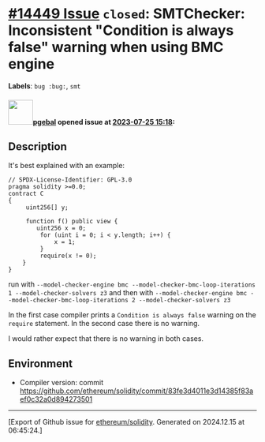 # [\#14449 Issue](https://github.com/ethereum/solidity/issues/14449) `closed`: SMTChecker: Inconsistent "Condition is always false" warning when using BMC engine
**Labels**: `bug :bug:`, `smt`


#### <img src="https://avatars.githubusercontent.com/u/23142088?u=5d4bf7b0dd787e74d3a26cda1cb2d0f5c109da20&v=4" width="50">[pgebal](https://github.com/pgebal) opened issue at [2023-07-25 15:18](https://github.com/ethereum/solidity/issues/14449):

## Description
It's best explained with an example:
```solidity
// SPDX-License-Identifier: GPL-3.0
pragma solidity >=0.0;
contract C
{
     uint256[] y;
    
     function f() public view {
        uint256 x = 0;
         for (uint i = 0; i < y.length; i++) {
             x = 1;
         }
         require(x != 0);
    }
}
```
run with `--model-checker-engine bmc --model-checker-bmc-loop-iterations 1 --model-checker-solvers z3`
and then with `--model-checker-engine bmc --model-checker-bmc-loop-iterations 2 --model-checker-solvers z3`

In the first case compiler prints a `Condition is always false` warning on the `require` statement.
In the second case there is no warning.

I would rather expect that there is no warning in both cases.


## Environment

- Compiler version: commit https://github.com/ethereum/solidity/commit/83fe3d4011e3d14385f83aef0c32a0d894273501





-------------------------------------------------------------------------------



[Export of Github issue for [ethereum/solidity](https://github.com/ethereum/solidity). Generated on 2024.12.15 at 06:45:24.]
